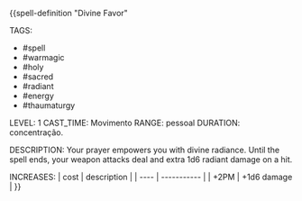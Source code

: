 {{spell-definition "Divine Favor"

TAGS:
- #spell
- #warmagic
- #holy
- #sacred
- #radiant
- #energy
- #thaumaturgy

LEVEL: 1
CAST_TIME: Movimento
RANGE: pessoal
DURATION: concentração.

DESCRIPTION:
Your prayer empowers you with divine radiance. Until the spell ends, your weapon attacks deal and extra 1d6 radiant damage on a hit.

INCREASES:
| cost | description |
| ---- | ----------- |
| +2PM | +1d6 damage |
}}
